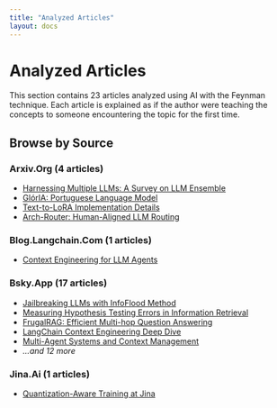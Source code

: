 ```yaml
---
title: "Analyzed Articles"
layout: docs
---
```


# Analyzed Articles

This section contains 23 articles analyzed using AI with the Feynman technique. Each article is explained as if the author were teaching the concepts to someone encountering the topic for the first time.

## Browse by Source

### Arxiv.Org (4 articles)

- [Harnessing Multiple LLMs: A Survey on LLM Ensemble](/articles/harnessing-multiple-llms-a-survey-on-llm-ensemble/)
- [GlórIA: Portuguese Language Model](/articles/glória-portuguese-language-model/)
- [Text-to-LoRA Implementation Details](/articles/text-to-lora-implementation-details/)
- [Arch-Router: Human-Aligned LLM Routing](/articles/arch-router-human-aligned-llm-routing/)

### Blog.Langchain.Com (1 articles)

- [Context Engineering for LLM Agents](/articles/context-engineering-for-llm-agents/)

### Bsky.App (17 articles)

- [Jailbreaking LLMs with InfoFlood Method](/articles/jailbreaking-llms-with-infoflood-method/)
- [Measuring Hypothesis Testing Errors in Information Retrieval](/articles/measuring-hypothesis-testing-errors-in-information/)
- [FrugalRAG: Efficient Multi-hop Question Answering](/articles/frugalrag-efficient-multi-hop-question-answering/)
- [LangChain Context Engineering Deep Dive](/articles/langchain-context-engineering-deep-dive/)
- [Multi-Agent Systems and Context Management](/articles/multi-agent-systems-and-context-management/)
- *...and 12 more*

### Jina.Ai (1 articles)

- [Quantization-Aware Training at Jina](/articles/quantization-aware-training-at-jina/)
